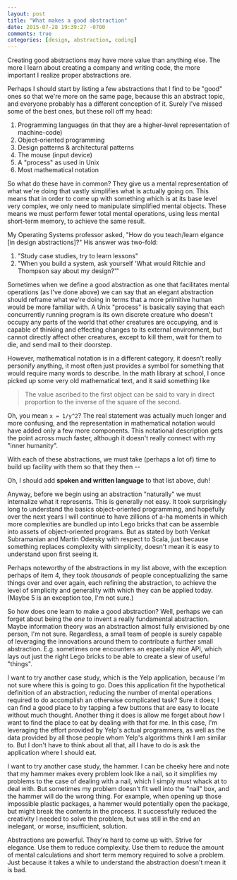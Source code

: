 ```yaml
---
layout: post
title: "What makes a good abstraction"
date: 2015-07-28 19:39:27 -0700
comments: true
categories: [design, abstraction, coding]
---
```


Creating good abstractions may have more value than anything else. The more I
learn about creating a company and writing code, the more important I realize
proper abstractions are.

Perhaps I should start by listing a few abstractions that I find to be "good"
ones so that we're more on the same page, because this an abstract topic, and
everyone probably has a different conception of it. Surely I've missed some of
the best ones, but these roll off my head:

1. Programming languages (in that they are a higher-level representation of
   machine-code)
2. Object-oriented programming
3. Design patterns & architectural patterns
4. The mouse (input device)
5. A "process" as used in Unix
6. Most mathematical notation

So what do these have in common? They give us a mental representation of what
we're doing that vastly simplifies what is actually going on. This means that
in order to come up with something which is at its base level very complex, we
only need to manipulate simplified mental objects. These means we must perform
fewer total mental operations, using less mental short-term memory, to achieve
the same result.

<!-- more -->

My Operating Systems professor asked, "How do you teach/learn elgance [in
design abstractions]?" His answer was two-fold:

1. "Study case studies, try to learn lessons"
2. "When you build a system, ask yourself 'What would Ritchie and Thompson
   say about my design?'"

Sometimes when we define a good abstraction as one that facilitates mental
operations (as I've done above) we can say that an elegant abstraction should
reframe what we're doing in terms that a more primitive human would be more
familiar with. A Unix "process" is basically saying that each concurrently
running program is its own discrete creature who doesn't occupy any parts of
the world that other creatures are occupying, and is capable of thinking and
effecting changes to its external environment, but cannot directly affect other
creatures, except to kill them, wait for them to die, and send mail to their
doorstep.

However, mathematical notation is in a different category, it doesn't really
personify anything, it most often just provides a symbol for something that
would require many words to describe. In the math library at school, I once
picked up some very old mathematical text, and it said something like

> The value ascribed to the first object can be said to vary in direct
> proportion to the inverse of the square of the second.

Oh, you mean `x = 1/y^2`? The real statement was actually much longer and more
confusing, and the representation in mathematical notation would have added
only a few more components. This notational description gets the point across
much faster, although it doesn't really connect with my "inner humanity".

With each of these abstractions, we must take (perhaps a lot of) time to build
up facility with them so that they then --

Oh, I should add __spoken and written language__ to that list above, duh!

Anyway, before we begin using an abstraction "naturally" we must internalize
what it represents. This is generally not easy. It took surprisingly long to
understand the basics object-oriented programming, and hopefully over the next
years I will continue to have zillions of a-ha moments in which more
complexities are bundled up into Lego bricks that can be assemble into assets
of object-oriented programs. But as stated by both Venkat Subramanian and
Martin Odersky with respect to Scala, just because something replaces
complexity with simplicity, doesn't mean it is easy to understand upon first
seeing it.

Perhaps noteworthy of the abstractions in my list above, with the exception
perhaps of item 4, they took _thousands_ of people conceptualizing the same
things over and over again, each refining the abstraction, to achieve the level
of simplicity and generality with which they can be applied today. (Maybe 5 is
an exception too, I'm not sure.)

So how does one learn to make a good abstraction? Well, perhaps we can forget
about being the _one_ to invent a really fundamental abstraction. Maybe
information theory was an abstraction almost fully envisioned by one person,
I'm not sure. Regardless, a small team of people is surely capable of
leveraging the innovations around them to contribute a further small
abstraction. E.g. sometimes one encounters an especially nice API, which lays
out just the right Lego bricks to be able to create a slew of useful "things".

I want to try another case study, which is the Yelp application, because I'm
not sure where this is going to go. Does this application fit the hypothetical
definition of an abstraction, reducing the number of mental operations required
to do accomplish an otherwise complicated task? Sure it does; I can find a good
place to by tapping a few buttons that are easy to locate without much thought.
Another thing it does is allow me forget about _how_ I want to find the place
to eat by dealing with that for me. In this case, I'm leveraging the effort
provided by Yelp's actual programmers, as well as the data provided by all
those people whom Yelp's algorithms think I am similar to. But I don't have to
think about all that, all I have to do is ask the application where I should
eat.

I want to try another case study, the hammer. I can be cheeky here and note
that my hammer makes every problem look like a nail, so it simplifies my
problems to the case of dealing with a nail, which I simply must whack at to
deal with. But sometimes my problem doesn't fit well into the "nail" box, and
the hammer will do the wrong thing. For example, when opening up those
impossible plastic packages, a hammer would potentially open the package, but
might break the contents in the process. It successfully reduced the creativity
I needed to solve the problem, but was still in the end an inelegant, or worse,
insufficient, solution.

Abstractions are powerful. They're hard to come up with. Strive for elegance.
Use them to reduce complexity. Use them to reduce the amount of mental
calculations and short term memory required to solve a problem. Just because it
takes a while to understand the abstraction doesn't mean it is bad.
